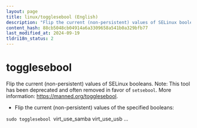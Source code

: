 ```yaml
---
layout: page
title: linux/togglesebool (English)
description: "Flip the current (non-persistent) values of SELinux booleans."
content_hash: 88cb5048cb04914a6a3309658a541b0a329bfb77
last_modified_at: 2024-09-19
tldri18n_status: 2
---
```

# togglesebool

Flip the current (non-persistent) values of SELinux booleans.
Note: This tool has been deprecated and often removed in favor of `setsebool`.
More information: <https://manned.org/togglesebool>.

- Flip the current (non-persistent) values of the specified booleans:

`sudo togglesebool `<span class="tldr-var badge badge-pill bg-dark-lm bg-white-dm text-white-lm text-dark-dm font-weight-bold">virt_use_samba virt_use_usb ...</span>
